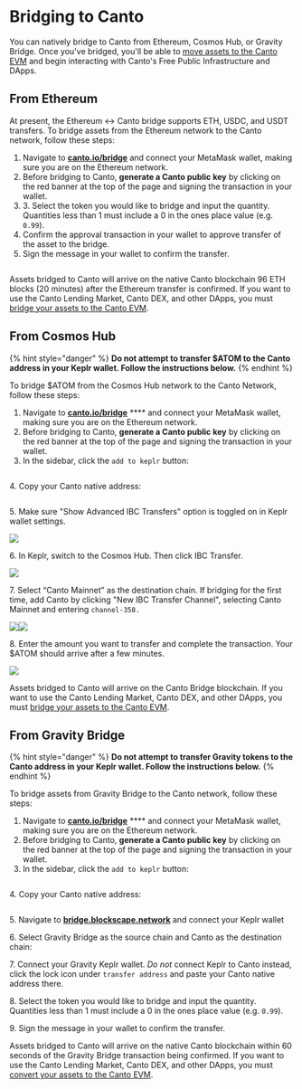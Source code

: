 # Bridging to Canto

You can natively bridge to Canto from Ethereum, Cosmos Hub, or Gravity Bridge. Once you've bridged, you'll be able to [move assets to the Canto EVM](bridge-vs-evm.md) and begin interacting with Canto's Free Public Infrastructure and DApps.

## From Ethereum

At present, the Ethereum <-> Canto bridge supports ETH, USDC, and USDT transfers. To bridge assets from the Ethereum network to the Canto network, follow these steps:

1. Navigate to [**canto.io/bridge**](https://canto.io/bridge) and connect your MetaMask wallet, making sure you are on the Ethereum network.
2. Before bridging to Canto, **generate a Canto public key** by clicking on the red banner at the top of the page and signing the transaction in your wallet.
3. 3\. Select the token you would like to bridge and input the quantity. Quantities less than 1 must include a 0 in the ones place value (e.g. `0.99`).
4. Confirm the approval transaction in your wallet to approve transfer of the asset to the bridge.
5. Sign the message in your wallet to confirm the transfer.

<figure><img src="../../.gitbook/assets/bridge-to-canto-eth-new.JPG" alt=""><figcaption></figcaption></figure>

Assets bridged to Canto will arrive on the native Canto blockchain 96 ETH blocks (20 minutes) after the Ethereum transfer is confirmed. If you want to use the Canto Lending Market, Canto DEX, and other DApps, you must [bridge your assets to the Canto EVM](bridge-vs-evm.md).

## From Cosmos Hub

{% hint style="danger" %}
**Do not attempt to transfer $ATOM to the Canto address in your Keplr wallet. Follow the instructions below.**
{% endhint %}

To bridge $ATOM from the Cosmos Hub network to the Canto Network, follow these steps:

1. Navigate to [**canto.io/bridge**](https://canto.io/bridge) **** and connect your MetaMask wallet, making sure you are on the Ethereum network.
2. Before bridging to Canto, **generate a Canto public key** by clicking on the red banner at the top of the page and signing the transaction in your wallet.
3. In the sidebar, click the `add to keplr` button:

<figure><img src="../../.gitbook/assets/add-to-keplr-new (1).png" alt=""><figcaption></figcaption></figure>

4\. Copy your Canto native address:

<figure><img src="../../.gitbook/assets/canto-native-address-new.png" alt=""><figcaption></figcaption></figure>

5\. Make sure "Show Advanced IBC Transfers" option is toggled on in Keplr wallet settings.

![](<../../.gitbook/assets/Screen Shot 2022-08-19 at 1.34.54 PM.png>)

6\. In Keplr, switch to the Cosmos Hub. Then click IBC Transfer.

![](<../../.gitbook/assets/image (13).png>)

7\. Select “Canto Mainnet” as the destination chain. If bridging for the first time, add Canto by clicking "New IBC Transfer Channel", selecting Canto Mainnet and entering `channel-358.`

![](<../../.gitbook/assets/image (19).png>)![](<../../.gitbook/assets/image (2).png>)

8\. Enter the amount you want to transfer and complete the transaction. Your $ATOM should arrive after a few minutes.

![](<../../.gitbook/assets/image (4).png>)

Assets bridged to Canto will arrive on the Canto Bridge blockchain. If you want to use the Canto Lending Market, Canto DEX, and other DApps, you must [bridge your assets to the Canto EVM](bridge-vs-evm.md).

## From Gravity Bridge

{% hint style="danger" %}
**Do not attempt to transfer Gravity tokens to the Canto address in your Keplr wallet. Follow the instructions below.**
{% endhint %}

To bridge assets from Gravity Bridge to the Canto network, follow these steps:

1. Navigate to [**canto.io/bridge**](https://canto.io/bridge) **** and connect your MetaMask wallet, making sure you are on the Ethereum network.
2. Before bridging to Canto, **generate a Canto public key** by clicking on the red banner at the top of the page and signing the transaction in your wallet.
3. In the sidebar, click the `add to keplr` button:

<figure><img src="../../.gitbook/assets/add-to-keplr-new (1).png" alt=""><figcaption></figcaption></figure>

4\. Copy your Canto native address:

<figure><img src="../../.gitbook/assets/canto-native-address-new.png" alt=""><figcaption></figcaption></figure>

5\. Navigate to [**bridge.blockscape.network**](https://bridge.blockscape.network) and connect your Keplr wallet

6\. Select Gravity Bridge as the source chain and Canto as the destination chain:

7\. Connect your Gravity Keplr wallet. _Do not_ connect Keplr to Canto instead, click the lock icon under `transfer address` and paste your Canto native address there.

8\. Select the token you would like to bridge and input the quantity. Quantities less than 1 must include a 0 in the ones place value (e.g. `0.99`).

9\. Sign the message in your wallet to confirm the transfer.

Assets bridged to Canto will arrive on the native Canto blockchain within 60 seconds of the Gravity Bridge transaction being confirmed. If you want to use the Canto Lending Market, Canto DEX, and other DApps, you must [convert your assets to the Canto EVM](broken-reference).
